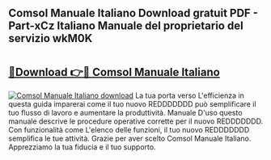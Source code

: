 ## Comsol Manuale Italiano Download gratuit PDF - Part-xCz Italiano Manuale del proprietario del servizio wkM0K

# <h2><a href="http://dfb4h9.blite.top/?on=Comsol+Manuale+Italiano">🔗Download 👉🔴 Comsol Manuale Italiano</a></h2>

[![Comsol Manuale Italiano download](https://i.imgur.com/lujVjoI.png)](http://dfb4h9.blite.top/?on=Comsol+Manuale+Italiano)
La tua porta verso L'efficienza in questa guida imparerai come il tuo nuovo REDDDDDDD può semplificare il tuo flusso di lavoro e aumentare la produttività. Manuale D'uso questo manuale descrive le procedure operative corrette per il nuovo REDDDDDDD. Con funzionalità come L'elenco delle funzioni, il tuo nuovo REDDDDDDD semplifica le tue attività. Grazie per aver scelto Comsol Manuale Italiano. Apprezziamo la tua fiducia e il tuo supporto.
